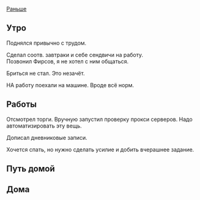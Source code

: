 [Раньше](2019.12.11.md)  
## Утро
Поднялся привычно с трудом.

Сделал соотв. завтраки и себе сендвичи на работу.  
Позвонил Фирсов, я не хотел с ним общаться.

Бриться не стал. Это незачёт.

НА работу поехали на машине. Вроде всё норм.
## Работы
Отсмотрел торги.
Вручную запустил проверку прокси серверов. Надо автоматизировать эту вещь.

Дописал дневниковые записи.

Хочется спать, но нужно сделать усилие и добить вчерашнее задание.
## Путь домой
## Дома